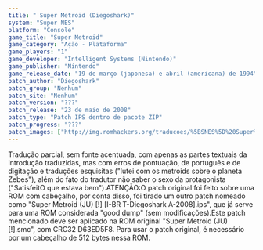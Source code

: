 ```yaml
---
title: " Super Metroid (Diegoshark)"
system: "Super NES"
platform: "Console"
game_title: "Super Metroid"
game_category: "Ação - Plataforma"
game_players: "1"
game_developer: "Intelligent Systems (Nintendo)"
game_publisher: "Nintendo"
game_release_date: "19 de março (japonesa) e abril (americana) de 1994"
patch_author: "Diegoshark"
patch_group: "Nenhum"
patch_site: "Nenhum"
patch_version: "???"
patch_release: "23 de maio de 2008"
patch_type: "Patch IPS dentro de pacote ZIP"
patch_progress: "???"
patch_images: ["http://img.romhackers.org/traducoes/%5BSNES%5D%20Super%20Metroid%20-%201.png","http://img.romhackers.org/traducoes/%5BSNES%5D%20Super%20Metroid%20-%20Diegoshark%20-%202.png","http://img.romhackers.org/traducoes/%5BSNES%5D%20Super%20Metroid%20-%20Diegoshark%20-%203.png"]
---
```

Tradução parcial, sem fonte acentuada, com apenas as partes textuais da introdução traduzidas, mas com erros de pontuação, de português e de digitação e traduções esquisitas ("lutei com os metroids sobre o planeta Zebes"), além do fato do tradutor não saber o sexo da protagonista ("SatisfeitO que estava bem").ATENÇÃO:O patch original foi feito sobre uma ROM com cabeçalho, por conta disso, foi tirado um outro patch nomeado como "Super Metroid (JU) [!] [I-BR T-Diegoshark A-2008].ips", que já serve para uma ROM considerada "good dump" (sem modificações).Este patch mencionado deve ser aplicado na ROM original "Super Metroid (JU) [!].smc", com CRC32 D63ED5F8. Para usar o patch original, é necessário por um cabeçalho de 512 bytes nessa ROM.